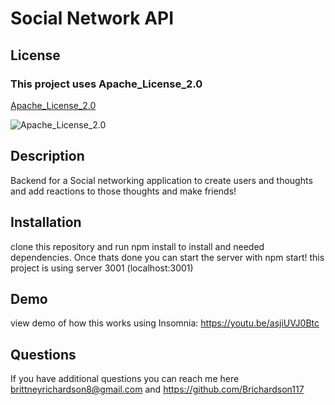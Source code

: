 # Social Network API

  ## License
  
  ### This project uses Apache_License_2.0
  
  [Apache_License_2.0](https://opensource.org/license/Apache_License_2.0)
  
  
  ![Apache_License_2.0](https://shields.io/badge/license-Apache_License_2.0-brightgreen)
  

  ## Description
  Backend for a Social networking application to create users and thoughts and add reactions to those thoughts and make friends!
  

  ## Installation
  clone this repository and run npm install to install and needed dependencies. Once thats done you can start the server with npm start! this project is using server 3001 (localhost:3001)

  ## Demo
  view demo of how this works using Insomnia:  https://youtu.be/asjiUVJ0Btc


  ## Questions
 If you have additional questions you can reach me here brittneyrichardson8@gmail.com and https://github.com/Brichardson117
